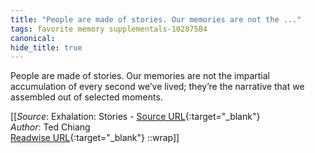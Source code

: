 ```yaml
---
title: "People are made of stories. Our memories are not the ..."
tags: favorite memory supplementals-10287584
canonical: 
hide_title: true
---
```


People are made of stories. Our memories are not the impartial accumulation of every second we’ve lived; they’re the narrative that we assembled out of selected moments.


[[_Source_: Exhalation: Stories - [Source URL](){:target="_blank"}<br>
_Author_: Ted Chiang<br>
[Readwise URL](https://readwise.io/open/209716641){:target="_blank"}
::wrap]]